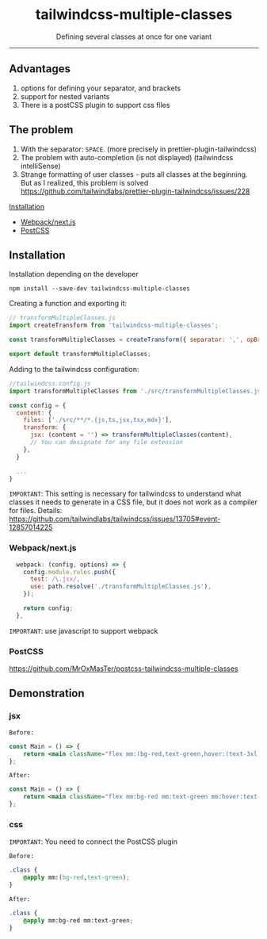 <div align="center">
<h1>tailwindcss-multiple-classes</h1>

<p>Defining several classes at once for one variant</p>
</div>

---

## Advantages

1. options for defining your separator, and brackets
2. support for nested variants
3. There is a postCSS plugin to support css files

## The problem

1.  With the separator: `SPACE`. (more precisely in prettier-plugin-tailwindcss)
2.  The problem with auto-completion (is not displayed) (tailwindcss intelliSense)
3.  Strange formatting of user classes - puts all classes at the beginning. But as I realized, this problem is solved https://github.com/tailwindlabs/prettier-plugin-tailwindcss/issues/228

[Installation](#installation)

- [Webpack/next.js](#webpack/next.js)
- [PostCSS](#postCSS)

## Installation

Installation depending on the developer

```
npm install --save-dev tailwindcss-multiple-classes
```

Creating a function and exporting it:

```javascript
// transformMultipleClasses.js
import createTransform from 'tailwindcss-multiple-classes';

const transformMultipleClasses = createTransform({ separator: ',', opBracket: '(', clBracket: ')' });

export default transformMultipleClasses;
```

Adding to the tailwindcss configuration:

```javascript
//tailwindcss.config.js
import transformMultipleClasses from './src/transformMultipleClasses.js';

const config = {
  content: {
    files: ['./src/**/*.{js,ts,jsx,tsx,mdx}'],
    transform: {
      jsx: (content = '') => transformMultipleClasses(content),
      // You can designate for any file extension
    },
  }

  ...
}
```

`IMPORTANT`: This setting is necessary for tailwindcss to understand what classes it needs to generate in a CSS file, but it does not work as a compiler for files. Details: https://github.com/tailwindlabs/tailwindcss/issues/13705#event-12857014225

### Webpack/next.js

```javascript
  webpack: (config, options) => {
    config.module.rules.push({
      test: /\.jsx/,
      use: path.resolve('./transformMultipleClasses.js'),
    });

    return config;
  },
```

`IMPORTANT`: use javascript to support webpack

### PostCSS

https://github.com/MrOxMasTer/postcss-tailwindcss-multiple-classes

## Demonstration

### jsx

`Before:`

```jsx
const Main = () => {
	return <main className="flex mm:(bg-red,text-green,hover:(text-3xl))">...</main>;
};
```

`After:`

```jsx
const Main = () => {
	return <main className="flex mm:bg-red mm:text-green mm:hover:text-3xl ">...</main>;
};
```

### css

`IMPORTANT`: You need to connect the PostCSS plugin

`Before:`

```css
.class {
	@apply mm:(bg-red,text-green);
}
```

`After:`

```css
.class {
	@apply mm:bg-red mm:text-green;
}
```
